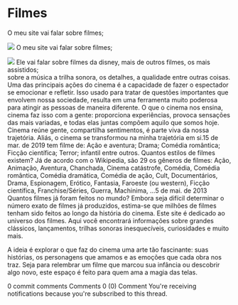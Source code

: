 # Filmes
O meu site vai falar sobre filmes;

![](https://media.tenor.com/3gq_KGTiMJcAAAAd/ralph-breaks-the-internet-2018.gif)
O meu site vai falar sobre filmes;

![](https://media.tenor.com/3gq_KGTiMJcAAAAd/ralph-breaks-the-internet-2018.gif)
Ele vai falar sobre filmes da disney, mais de outros filmes, os mais assistidos;    
sobre a música a trilha sonora, os detalhes, a qualidade entre outras coisas.
Uma das principais ações do cinema é a capacidade de fazer o espectador se emocionar e refletir. Isso usado para tratar de questões importantes que envolvem nossa sociedade, resulta em uma ferramenta muito poderosa para atingir as pessoas de maneira diferente.
O que o cinema nos ensina, cinema faz isso com a gente: proporciona experiências, provoca sensações das mais variadas, e todas elas juntas compõem aquilo que somos hoje. Cinema reúne gente, compartilha sentimentos, é parte viva da nossa trajetória. Aliás, o cinema se transformou na minha trajetória em si.15 de mar. de 2019
tem filme de: Ação e aventura;
Drama;
Comédia romântica;
Ficção científica;
Terror;
infantil entre outros.
Quantos estilos de filmes existem?
Já de acordo com o Wikipedia, são 29 os gêneros de filmes: Ação, Animação, Aventura, Chanchada, Cinema catástrofe, Comédia, Comédia romântica, Comédia dramática, Comédia de ação, Cult, Documentários, Drama, Espionagem, Erótico, Fantasia, Faroeste (ou western), Ficção científica, Franchise/Séries, Guerra, Machinima, ...5 de mai. de 2013
Quantos filmes já foram feitos no mundo?
Embora seja difícil determinar o número exato de filmes já produzidos, estima-se que milhões de filmes tenham sido feitos ao longo da história do cinema.
Este site é dedicado ao universo dos filmes. Aqui você encontrará informações sobre grandes clássicos, lançamentos, trilhas sonoras inesquecíveis, curiosidades e muito mais.

A ideia é explorar o que faz do cinema uma arte tão fascinante: suas histórias, os personagens que amamos e as emoções que cada obra nos traz. Seja para relembrar um filme que marcou sua infância ou descobrir algo novo, este espaço é feito para quem ama a magia das telas.



0 commit comments
Comments
0
 (0)
Comment
You're receiving notifications because you're subscribed to this thread.

